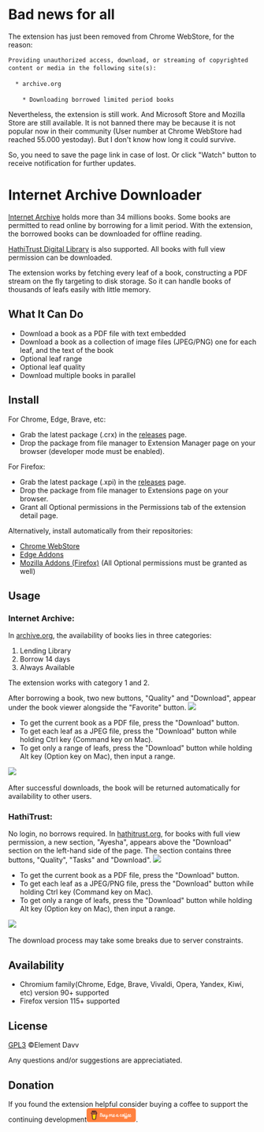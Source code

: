 <h1>
Bad news for all
</h1>
The extension has just been removed from Chrome WebStore, for the reason:

```
Providing unauthorized access, download, or streaming of copyrighted content or media in the following site(s):

  * archive.org

    * Downloading borrowed limited period books
```

Nevertheless, the extension is still work. And Microsoft Store and Mozilla Store are still available. It is not banned there may be because it is not popular now in their community (User number at Chrome WebStore had reached 55.000 yestoday). But I don't know how long it could survive.

So, you need to save the page link in case of lost. Or click "Watch" button to receive notification for further updates.

# Internet Archive Downloader

[Internet Archive](https://archive.org) holds more than 34 millions books. Some books are permitted to read online by borrowing for a limit period. With the extension, the borrowed books can be downloaded for offline reading.

[HathiTrust Digital Library](https://hathitrust.org) is also supported. All books with full view permission can be downloaded.

The extension works by fetching every leaf of a book, constructing a PDF stream on the fly targeting to disk storage. So it can handle books of thousands of leafs easily with little memory.

## What It Can Do
* Download a book as a PDF file with text embedded
* Download a book as a collection of image files (JPEG/PNG) one for each leaf, and the text of the book
* Optional leaf range
* Optional leaf quality
* Download multiple books in parallel

## Install
For Chrome, Edge, Brave, etc:
* Grab the latest package (.crx) in the [releases](https://github.com/elementdavv/internet_archive_downloader/releases) page.
* Drop the package from file manager to Extension Manager page on your browser (developer mode must be enabled).

For Firefox:
* Grab the latest package (.xpi) in the [releases](https://github.com/elementdavv/internet_archive_downloader/releases) page.
* Drop the package from file manager to Extensions page on your browser.
* Grant all Optional permissions in the Permissions tab of the extension detail page.

Alternatively, install automatically from their repositories:
- [Chrome WebStore](https://chrome.google.com/webstore/detail/internet-archive-download/keimonnoakgkpnifppoomfdlkadghkjb)
- [Edge Addons](https://microsoftedge.microsoft.com/addons/detail/internet-archive-download/cnpoedgimjaecinmgfnfhfmcpcngeeje)
- [Mozilla Addons (Firefox)](https://addons.mozilla.org/en-US/firefox/addon/internet_archive_downloader/) (All Optional permissions must be granted as well)

## Usage
### Internet Archive:
In [archive.org](https://archive.org), the availability of books lies in three categories:
1) Lending Library
2) Borrow 14 days
3) Always Available

The extension works with category 1 and 2.

After borrowing a book, two new buttons, "Quality" and "Download", appear under the book viewer alongside the "Favorite" button. 
<image src="resources/capture/borrow1.png">

* To get the current book as a PDF file, press the "Download" button.
* To get each leaf as a JPEG file, press the "Download" button while holding Ctrl key (Command key on Mac).
* To get only a range of leafs, press the "Download" button while holding Alt key (Option key on Mac), then input a range.

<image src="resources/capture/download1.png">

After successful downloads, the book will be returned automatically for availability to other users.

### HathiTrust:
No login, no borrows required. In [hathitrust.org](https://hathitrust.org), for books with full view permission, a new section, "Ayesha", appears above the "Download" section on the left-hand side of the page. The section contains three buttons, "Quality", "Tasks" and "Download".
<image src="resources/capture/borrow2.png">

* To get the current book as a PDF file, press the "Download" button.
* To get each leaf as a JPEG/PNG file, press the "Download" button while holding Ctrl key (Command key on Mac).
* To get only a range of leafs, press the "Download" button while holding Alt key (Option key on Mac), then input a range.

<image src="resources/capture/download2.png">

The download process may take some breaks due to server constraints.

## Availability
* Chromium family(Chrome, Edge, Brave, Vivaldi, Opera, Yandex, Kiwi, etc) version 90+ supported
* Firefox version 115+ supported

## License
[GPL3](LICENSE) ©Element Davv

Any questions and/or suggestions are appreciatiated.

## Donation
If you found the extension helpful consider buying a coffee to support the continuing development<a href='https://www.buymeacoffee.com/timelegend' target='_blank'><img src='resources/logo/bmc-orange.png' style='width:100px;height:28px'></a>.
